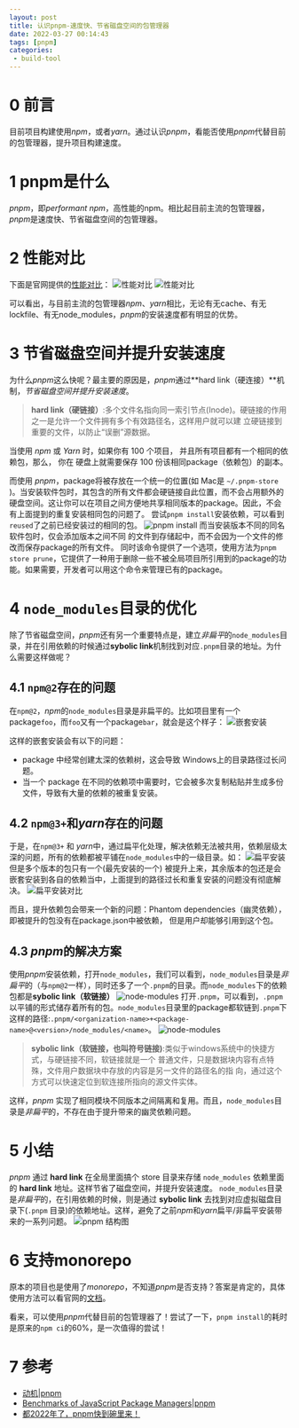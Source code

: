 ```yaml
---
layout: post
title: 认识pnpm-速度快、节省磁盘空间的包管理器
date: 2022-03-27 00:14:43
tags: [pnpm]
categories:
 - build-tool
---
```

# 0 前言
目前项目构建使用*npm*，或者*yarn*。通过认识*pnpm*，看能否使用*pnpm*代替目前的包管理器，提升项目构建速度。
<!-- more -->

# 1 pnpm是什么
*pnpm*，即*performant npm*，高性能的npm。相比起目前主流的包管理器，*pnpm*是速度快、节省磁盘空间的包管理器。

# 2 性能对比
下面是官网提供的[性能对比](https://www.pnpm.cn/benchmarks)：
![性能对比](/assets/img/2022/03/pnpm-speed-1.jpg)
![性能对比](/assets/img/2022/03/pnpm-speed-2.jpg)

可以看出，与目前主流的包管理器*npm*、*yarn*相比，无论有无cache、有无lockfile、有无node_modules，*pnpm*的安装速度都有明显的优势。

# 3 节省磁盘空间并提升安装速度
为什么*pnpm*这么快呢？最主要的原因是，*pnpm*通过**hard link（硬连接）**机制，*节省磁盘空间并提升安装速度*。

 > **hard link（硬链接）**:多个文件名指向同一索引节点(Inode)。硬链接的作用 之一是允许一个文件拥有多个有效路径名，这样用户就可以建 立硬链接到重要的文件，以防止“误删”源数据。
 
当使用 *npm* 或 *Yarn* 时，如果你有 100 个项目， 并且所有项目都有一个相同的依赖包，那么， 你在 硬盘上就需要保存 100 份该相同package（依赖包）的副本。

而使用 *pnpm*，package将被存放在一个统一的位置(如 Mac是 `~/.pnpm-store` )。当安装软件包时，其包含的所有文件都会硬链接自此位置，而不会占用额外的硬盘空间。这让你可以在项目之间方便地共享相同版本的package。因此，不会有上面提到的重复安装相同包的问题了。
尝试`pnpm install`安装依赖，可以看到`reused`了之前已经安装过的相同的包。
![pnpm install](/assets/img/2022/03/pnpm-install.jpg)
而当安装版本不同的同名软件包时，仅会添加版本之间不同 的文件到存储起中，而不会因为一个文件的修改而保存package的所有文件。
同时该命令提供了一个选项，使用方法为`pnpm store prune`，它提供了一种用于删除一些不被全局项目所引用到的package的功能。如果需要，开发者可以用这个命令来管理已有的package。

# 4 `node_modules`目录的优化
除了节省磁盘空间，*pnpm*还有另一个重要特点是，建立*非扁平*的`node_modules`目录，并在引用依赖的时候通过**sybolic link**机制找到对应`.pnpm`目录的地址。为什么需要这样做呢？
## 4.1 `npm@2`存在的问题
在`npm@2`，*npm*的`node_modules`目录是非扁平的。比如项目里有一个package`foo`，而`foo`又有一个package`bar`，就会是这个样子：
![嵌套安装](/assets/img/2022/03/nested-install.jpg)

这样的嵌套安装会有以下的问题：
- package 中经常创建太深的依赖树，这会导致 Windows上的目录路径过⻓问题。
- 当一个 package 在不同的依赖项中需要时，它会被多次复制粘贴并生成多份文件，导致有大量的依赖的被重复安装。

## 4.2 `npm@3+`和*yarn*存在的问题
于是，在`npm@3+` 和 *yarn*中，通过扁平化处理，解决依赖无法被共用，依赖层级太深的问题，所有的依赖都被平铺在`node_modules`中的一级目录。如：
![扁平安装](/assets/img/2022/03/flat-install-1.jpg)
但是多个版本的包只有一个(最先安装的一个) 被提升上来，其余版本的包还是会嵌套安装到各自的依赖当中，上面提到的路径过长和重复安装的问题没有彻底解决。
![扁平安装对比](/assets/img/2022/03/flat-install-2.jpg)

而且，提升依赖包会带来一个新的问题：Phantom dependencies（幽灵依赖），即被提升的包没有在package.json中被依赖， 但是用户却能够引用到这个包。

## 4.3 *pnpm*的解决方案
使用*pnpm*安装依赖，打开`node_modules`，我们可以看到，`node_modules`目录是*非扁平*的（与`npm@2`一样），同时还多了一个`.pnpm`的目录。而`node_modules`下的依赖包都是**sybolic link（软链接）**
![node-modules](/assets/img/2022/03/pnpm-node-modules-1.jpg)
打开`.pnpm`，可以看到，`.pnpm`以平铺的形式储存着所有的包。`node_modules`目录里的package都软链到`.pnpm`下这样的路径:`.pnpm/<organization-name>+<package- name>@<version>/node_modules/<name>`。
![node-modules](/assets/img/2022/03/pnpm-node-modules-2.jpg)
> **sybolic link（软链接，也叫符号链接)**:类似于windows系统中的快捷方式，与硬链接不同，软链接就是一个 普通文件，只是数据块内容有点特殊，文件用户数据块中存放的内容是另一文件的路径名的指 向，通过这个方式可以快速定位到软连接所指向的源文件实体。

这样，*pnpm* 实现了相同模块不同版本之间隔离和复用。而且，`node_modules`目录是*非扁平*的，不存在由于提升带来的幽灵依赖问题。

# 5 小结
*pnpm* 通过 **hard link** 在全局里面搞个 store 目录来存储 `node_modules` 依赖里面的 **hard link** 地址。这样节省了磁盘空间，并提升安装速度。
`node_modules`目录是*非扁平*的，在引用依赖的时候，则是通过 **sybolic link** 去找到对应虚拟磁盘目录下(`.pnpm` 目录)的依赖地址。这样，避免了之前*npm*和*yarn*扁平/非扁平安装带来的一系列问题。
![pnpm 结构图](/assets/img/2022/03/pnpm-architecture.jpeg)

# 6 支持monorepo
原本的项目也是使用了*monorepo*，不知道*pnpm*是否支持？答案是肯定的，具体使用方法可以看官网的[文档](https://www.pnpm.cn/pnpm-workspace_yaml)。

看来，可以使用*pnpm*代替目前的包管理器了！尝试了一下，`pnpm install`的耗时是原来的`npm ci`的60%，是一次值得的尝试！

# 7 参考
 - [动机|pnpm](https://www.pnpm.cn/motivation)
 - [Benchmarks of JavaScript Package Managers|pnpm](https://www.pnpm.cn/benchmarks)
 - [都2022年了，pnpm快到碗里来！](https://zhuanlan.zhihu.com/p/457698236)
